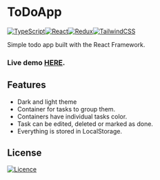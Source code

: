 # ToDoApp

[![TypeScript](https://img.shields.io/badge/typescript-%23007ACC.svg?style=for-the-badge&logo=typescript&logoColor=white)](https://www.typescriptlang.org/)[![React](https://img.shields.io/badge/react-%2320232a.svg?style=for-the-badge&logo=react&logoColor=%2361DAFB)](https://reactjs.org/)[![Redux](https://img.shields.io/badge/redux-%23593d88.svg?style=for-the-badge&logo=redux&logoColor=white)](https://react-redux.js.org/)[![TailwindCSS](https://img.shields.io/badge/tailwindcss-%2338B2AC.svg?style=for-the-badge&logo=tailwind-css&logoColor=white)](https://tailwindcss.com/)

Simple todo app built with the React Framework.

### Live demo [HERE](https://michalszc.github.io/ToDoApp/).

## Features
- Dark and light theme
- Container for tasks to group them.
- Containers have individual tasks color.
- Task can be edited, deleted or marked as done.
- Everything is stored in LocalStorage.

## License
[![Licence](https://img.shields.io/github/license/michalszc/ToDoApp?style=for-the-badge)](./LICENSE)
